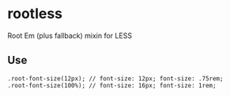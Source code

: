 rootless
========

Root Em (plus fallback) mixin for LESS 

Use
---

    .root-font-size(12px); // font-size: 12px; font-size: .75rem;
    .root-font-size(100%); // font-size: 16px; font-size: 1rem;
